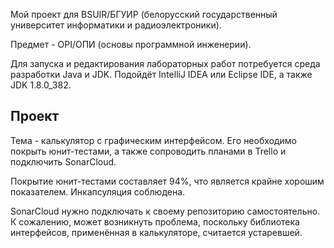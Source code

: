 Мой проект для BSUIR/БГУИР (белорусский государственный университет информатики и радиоэлектроники).

Предмет - OPI/ОПИ (основы программной инженерии).

Для запуска и редактирования лабораторных работ потребуется среда разработки Java и JDK. Подойдёт IntelliJ IDEA или Eclipse IDE, а также JDK 1.8.0_382.

<h2> Проект </h2>

Тема - калькулятор с графическим интерфейсом. Его необходимо покрыть юнит-тестами, а также сопроводить планами в Trello и подключить SonarCloud.

Покрытие юнит-тестами составляет 94%, что является крайне хорошим показателем. Инкапсуляция соблюдена.

SonarCloud нужно подключать к своему репозиторию самостоятельно. К сожалению, может возникнуть проблема, поскольку библиотека интерфейсов, применённая в калькуляторе, считается устаревшей. 
